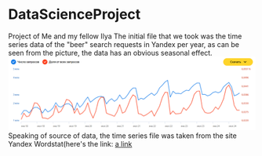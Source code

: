 # DataScienceProject
Project of Me and my fellow Ilya
The initial file that we took was the time series data of the "beer" search requests in Yandex per year, as can be seen from the picture, the data has an obvious seasonal effect.
![alt text](https://github.com/Legard525/DataScienceProject/blob/main/BeerStatistics.png)
Speaking of source of data, the time series file was taken from the site Yandex Wordstat(here's the link: [a link](https://wordstat.yandex.ru/?region=all&view=graph&words=%D0%9F%D0%B8%D0%B2%D0%BE)
